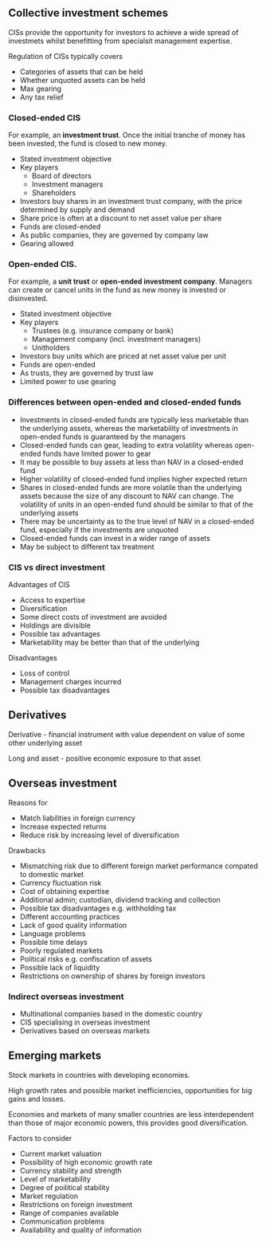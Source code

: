 
## Collective investment schemes

CISs provide the opportunity for investors to achieve a wide spread of
investmets whilst benefitting from specialsit management expertise.

Regulation of CISs typically covers

- Categories of assets that can be held
- Whether unquoted assets can be held
- Max gearing
- Any tax relief

### Closed-ended CIS

For example, an **investment trust**.
Once the initial tranche of money has been invested,
the fund is closed to new money.

- Stated investment objective
- Key players
    - Board of directors
    - Investment managers
    - Shareholders
- Investors buy shares in an investment trust company,
with the price determined by supply and demand
- Share price is often at a discount to net asset value per share
- Funds are closed-ended
- As public companies, they are governed by company law
- Gearing allowed

### Open-ended CIS.

For example, a **unit trust** or **open-ended investment company**.
Managers can create or cancel units in the fund as new money is invested or
disinvested.

- Stated investment objective
- Key players
    - Trustees (e.g. insurance company or bank)
    - Management company (incl. investment managers)
    - Unitholders
- Investors buy units which are priced at net asset value per unit
- Funds are open-ended
- As trusts, they are governed by trust law
- Limited power to use gearing

### Differences between open-ended and closed-ended funds

- Investments in closed-ended funds are typically less marketable than the
underlying assets, whereas the marketability of investments in open-ended
funds is guaranteed by the managers
- Closed-ended funds can gear, leading to extra volatility whereas open-ended
funds have limited power to gear
- It may be possible to buy assets at less than NAV in a closed-ended fund
- Higher volatility of closed-ended fund implies higher expected return
- Shares in closed-ended funds are more volatile than the underlying assets
because the size of any discount to NAV can change. The volatility of units
in an open-ended fund should be similar to that of the underlying assets
- There may be uncertainty as to the true level of NAV in a closed-ended fund,
especially if the investments are unquoted
- Closed-ended funds can invest in a wider range of assets
- May be subject to different tax treatment

### CIS vs direct investment

Advantages of CIS

- Access to expertise
- Diversification
- Some direct costs of investment are avoided
- Holdings are divisible
- Possible tax advantages
- Marketability may be better than that of the underlying

Disadvantages

- Loss of control
- Management charges incurred
- Possible tax disadvantages

## Derivatives

Derivative - financial instrument with value dependent on value of some other
underlying asset

Long and asset - positive economic exposure to that asset

## Overseas investment

Reasons for

- Match liabilities in foreign currency
- Increase expected returns
- Reduce risk by increasing level of diversification

Drawbacks

- Mismatching risk due to different foreign market performance compated to
domestic market
- Currency fluctuation risk
- Cost of obtaining expertise
- Additional admin; custodian, dividend tracking and collection
- Possible tax disadvantages e.g. withholding tax
- Different accounting practices
- Lack of good quality information
- Language problems
- Possible time delays
- Poorly regulated markets
- Political risks e.g. confiscation of assets
- Possible lack of liquidity
- Restrictions on ownership of shares by foreign investors

### Indirect overseas investment

- Multinational companies based in the domestic country
- CIS specialising in overseas investment
- Derivatives based on overseas markets

## Emerging markets

Stock markets in countries with developing economies.

High growth rates and possible market inefficiencies,
opportunities for big gains and losses.

Economies and markets of many smaller countries are less interdependent
than those of major economic powers, this provides good diversification.

Factors to consider

- Current market valuation
- Possibility of high economic growth rate
- Currency stability and strength
- Level of marketability
- Degree of poilitical stability
- Market regulation
- Restrictions on foreign investment
- Range of companies available
- Communication problems
- Availability and quality of information
